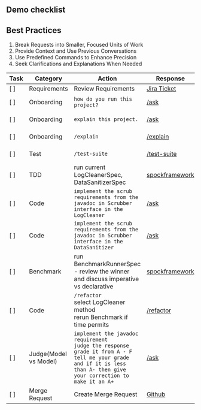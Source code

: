 ## Demo checklist

## Best Practices

1. Break Requests into Smaller, Focused Units of Work
2. Provide Context and Use Previous Conversations
3. Use Predefined Commands to Enhance Precision
4. Seek Clarifications and Explanations When Needed

| Task | Category              | Action                                                                                                                                                                                 | Response                                                                               | BP                                                                                                                                                                            | Tool                        |
|------|-----------------------|----------------------------------------------------------------------------------------------------------------------------------------------------------------------------------------|----------------------------------------------------------------------------------------|-------------------------------------------------------------------------------------------------------------------------------------------------------------------------------|-----------------------------|
| [ ]  | Requirements          | Review Requirements                                                                                                                                                                    | [Jira Ticket](https://qodo-confluence.atlassian.net/browse/SCRUM-5)                    |                                                                                                                                                                               |
| [ ]  | Onboarding            | ``` how do you run this project? ```                                                                                                                                                   | [/ask](images/run.png)                                                                 | [1](best_practices_for_ai_tools.md#1-break-requests-into-smaller-focused-units-of-work), [2](best_practices_for_ai_tools.md#2-provide-context-and-use-previous-conversations) | Qodo Gen                    |
| [ ]  | Onboarding            | ``` explain this project. ```                                                                                                                                                          | [/ask](images/explain.png)                                                             | [1](best_practices_for_ai_tools.md#1-break-requests-into-smaller-focused-units-of-work), [2](best_practices_for_ai_tools.md#2-provide-context-and-use-previous-conversations) | Qodo Gen                    |
| [ ]  | Onboarding            | ``` /explain ```                                                                                                                                                                       | [/explain](images/cmd_explain.png)                                                     | [3](best_practices_for_ai_tools.md#3-use-predefined-commands-to-enhance-precision), [4](best_practices_for_ai_tools.md#4-seek-clarifications-and-explanations-when-needed)    | AI Assistant                |
| [ ]  | Test                  | ``` /test-suite ```                                                                                                                                                                    | [/test-suite](images/test-suite.png)                                                   | [2](best_practices_for_ai_tools.md#2-provide-context-and-use-previous-conversations),  [3](best_practices_for_ai_tools.md#3-use-predefined-commands-to-enhance-precision)     | Qodo Gen                    |
| [ ]  | TDD                   | run current LogCleanerSpec, DataSanitizerSpec                                                                                                                                          | [spockframework](images/spock.png)                                                     | -                                                                                                                                                                             | JUnitPlatform               |
| [ ]  | Code                  | ``` implement the scrub requirements from the javadoc in Scrubber interface in the LogCleaner ```                                                                                      | [/ask](images/imperative_resp.png)                                                     | [1](best_practices_for_ai_tools.md#1-break-requests-into-smaller-focused-units-of-work), [2](best_practices_for_ai_tools.md#2-provide-context-and-use-previous-conversations) | Copilot                     |
| [ ]  | Code                  | ``` implement the scrub requirements from the javadoc in Scrubber interface in the DataSanitizer ```                                                                                   | [/ask](images/declarative.png)                                                         | [1](best_practices_for_ai_tools.md#1-break-requests-into-smaller-focused-units-of-work), [2](best_practices_for_ai_tools.md#2-provide-context-and-use-previous-conversations) | Qodo Gen                    |
| [ ]  | Benchmark             | run BenchmarkRunnerSpec - review the winner and discuss imperative vs declarative                                                                                                      | [spockframework](images/benchmark.png)                                                 | -                                                                                                                                                                             | Java Microbenchmark Harness |
| [ ]  | Code                  | ``` /refactor ``` <br/> select LogCleaner method <br/> rerun Benchmark if time permits                                                                                                 | [/refactor](images/refactor.png)                                                       | [2](best_practices_for_ai_tools.md#2-provide-context-and-use-previous-conversations),  [3](best_practices_for_ai_tools.md#3-use-predefined-commands-to-enhance-precision)     | AI Assistant                |
| [ ]  | Judge(Model vs Model) | ``` implement the javadoc requirement ``` <br/> ``` judge the response grade it from A - F tell me your grade and if it is less than A- then give your correction to make it an A+ ``` | [/ask](images/model_grade.png)                                                         | [2](best_practices_for_ai_tools.md#2-provide-context-and-use-previous-conversations),  [4](best_practices_for_ai_tools.md#4-seek-clarifications-and-explanations-when-needed) | Qodo Gen                    |
| [ ]  | Merge Request         | Create Merge Request                                                                                                                                                                   | [Github](https://github.com/davidparry/ai-assited/compare/60-min-talk...SCRUM-5-Tampa) |                                                                                                                                                                               | Qodo Merge                  |